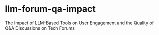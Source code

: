 # llm-forum-qa-impact
The Impact of LLM-Based Tools on User Engagement and the Quality of Q&amp;A Discussions on Tech Forums